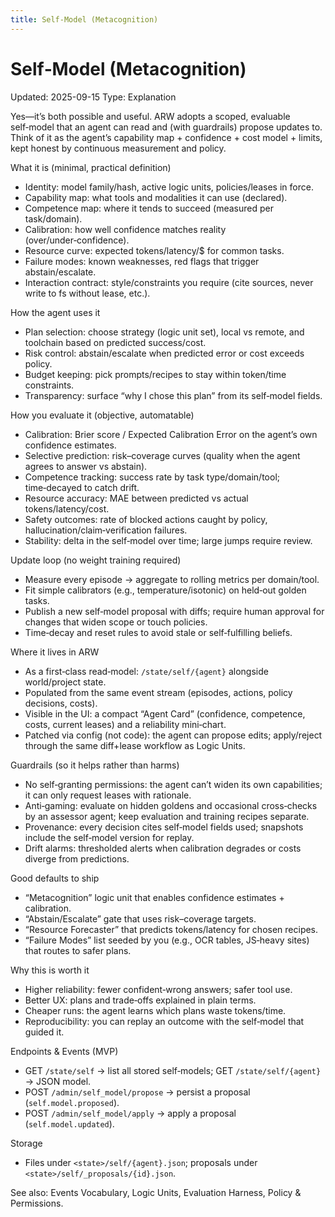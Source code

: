 ```yaml
---
title: Self‑Model (Metacognition)
---
```


# Self‑Model (Metacognition)
Updated: 2025-09-15
Type: Explanation

Yes—it’s both possible and useful. ARW adopts a scoped, evaluable self‑model that an agent can read and (with guardrails) propose updates to. Think of it as the agent’s capability map + confidence + cost model + limits, kept honest by continuous measurement and policy.

What it is (minimal, practical definition)
- Identity: model family/hash, active logic units, policies/leases in force.
- Capability map: what tools and modalities it can use (declared).
- Competence map: where it tends to succeed (measured per task/domain).
- Calibration: how well confidence matches reality (over/under‑confidence).
- Resource curve: expected tokens/latency/$ for common tasks.
- Failure modes: known weaknesses, red flags that trigger abstain/escalate.
- Interaction contract: style/constraints you require (cite sources, never write to fs without lease, etc.).

How the agent uses it
- Plan selection: choose strategy (logic unit set), local vs remote, and toolchain based on predicted success/cost.
- Risk control: abstain/escalate when predicted error or cost exceeds policy.
- Budget keeping: pick prompts/recipes to stay within token/time constraints.
- Transparency: surface “why I chose this plan” from its self‑model fields.

How you evaluate it (objective, automatable)
- Calibration: Brier score / Expected Calibration Error on the agent’s own confidence estimates.
- Selective prediction: risk–coverage curves (quality when the agent agrees to answer vs abstain).
- Competence tracking: success rate by task type/domain/tool; time‑decayed to catch drift.
- Resource accuracy: MAE between predicted vs actual tokens/latency/cost.
- Safety outcomes: rate of blocked actions caught by policy, hallucination/claim‑verification failures.
- Stability: delta in the self‑model over time; large jumps require review.

Update loop (no weight training required)
- Measure every episode → aggregate to rolling metrics per domain/tool.
- Fit simple calibrators (e.g., temperature/isotonic) on held‑out golden tasks.
- Publish a new self‑model proposal with diffs; require human approval for changes that widen scope or touch policies.
- Time‑decay and reset rules to avoid stale or self‑fulfilling beliefs.

Where it lives in ARW
- As a first‑class read‑model: `/state/self/{agent}` alongside world/project state.
- Populated from the same event stream (episodes, actions, policy decisions, costs).
- Visible in the UI: a compact “Agent Card” (confidence, competence, costs, current leases) and a reliability mini‑chart.
- Patched via config (not code): the agent can propose edits; apply/reject through the same diff+lease workflow as Logic Units.

Guardrails (so it helps rather than harms)
- No self‑granting permissions: the agent can’t widen its own capabilities; it can only request leases with rationale.
- Anti‑gaming: evaluate on hidden goldens and occasional cross‑checks by an assessor agent; keep evaluation and training recipes separate.
- Provenance: every decision cites self‑model fields used; snapshots include the self‑model version for replay.
- Drift alarms: thresholded alerts when calibration degrades or costs diverge from predictions.

Good defaults to ship
- “Metacognition” logic unit that enables confidence estimates + calibration.
- “Abstain/Escalate” gate that uses risk–coverage targets.
- “Resource Forecaster” that predicts tokens/latency for chosen recipes.
- “Failure Modes” list seeded by you (e.g., OCR tables, JS‑heavy sites) that routes to safer plans.

Why this is worth it
- Higher reliability: fewer confident‑wrong answers; safer tool use.
- Better UX: plans and trade‑offs explained in plain terms.
- Cheaper runs: the agent learns which plans waste tokens/time.
- Reproducibility: you can replay an outcome with the self‑model that guided it.

Endpoints & Events (MVP)
- GET `/state/self` → list all stored self‑models; GET `/state/self/{agent}` → JSON model.
- POST `/admin/self_model/propose` → persist a proposal (`self.model.proposed`).
- POST `/admin/self_model/apply` → apply a proposal (`self.model.updated`).

Storage
- Files under `<state>/self/{agent}.json`; proposals under `<state>/self/_proposals/{id}.json`.

See also: Events Vocabulary, Logic Units, Evaluation Harness, Policy & Permissions.
